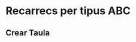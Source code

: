 # Recarrecs per tipus ABC

## Crear Taula

<SqlViewer file="puignau/3502/pers_recarrec_client_tipusABC.sql"/>

<SqlViewer file="puignau/3502/fPers_ObtenirRecarrecPerClient.sql"/>

<SqlViewer file="puignau/3502/fPers_ObtenirRecarrecPerClientIImport_new.sql"/>

<SqlViewer file="puignau/3502/test_code.sql"/>
